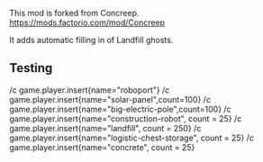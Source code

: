 This mod is forked from Concreep. https://mods.factorio.com/mod/Concreep

It adds automatic filling in of Landfill ghosts.

## Testing

/c game.player.insert{name="roboport"}
/c game.player.insert{name="solar-panel",count=100}
/c game.player.insert{name="big-electric-pole",count=100}
/c game.player.insert{name="construction-robot", count = 25}
/c game.player.insert{name="landfill", count = 250}
/c game.player.insert{name="logistic-chest-storage", count = 25}
/c game.player.insert{name="concrete", count = 25}


